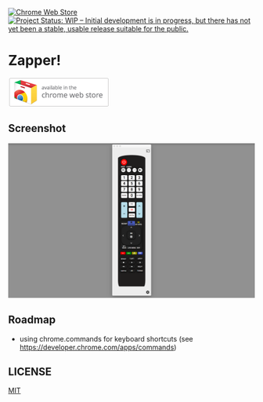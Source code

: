 [![Chrome Web Store](https://img.shields.io/chrome-web-store/v/ggkoaeeeojgdhkpalgklpddfdolnmjpi.svg?maxAge=2592000)](https://chrome.google.com/webstore/category/apps)
[![Project Status: WIP – Initial development is in progress, but there has not yet been a stable, usable release suitable for the public.](http://www.repostatus.org/badges/latest/wip.svg)](http://www.repostatus.org/#wip)

# Zapper!

<a href="https://chrome.google.com/webstore/category/apps">![Chrome Web Store Badge](./store/chrome_web_store_badge_206x58.png)</a>

## Screenshot

![Screenshot](./store/screenshot_1280x800.png)

## Roadmap

- using chrome.commands for keyboard shortcuts (see https://developer.chrome.com/apps/commands)

## LICENSE

[MIT](LICENSE)